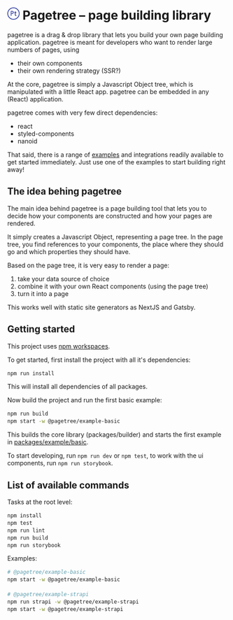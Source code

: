 <h1>
  <img src="./pagetree.svg" alt="pagetree brand icon" style="height: 1em;" />
  Pagetree &ndash; page building library
</h1>

pagetree is a drag & drop library that lets you build your own page building application. pagetree is meant for developers who want to render large numbers of pages, using

* their own components
* their own rendering strategy (SSR?)

At the core, pagetree is simply a Javascript Object tree, which is manipulated with a little React app. pagetree can be embedded in any (React) application.

pagetree comes with very few direct dependencies:

* react
* styled-components
* nanoid

That said, there is a range of [examples](./packages/example) and integrations readily available to get started immediately. Just use one of the examples to start building right away!

## The idea behing pagetree

The main idea behind pagetree is a page building tool that lets you to decide how your components are constructed and how your pages are rendered.

It simply creates a Javascript Object, representing a page tree. In the page tree, you find references to your components, the place where they should go and which properties they should have.

Based on the page tree, it is very easy to render a page: 

1. take your data source of choice
2. combine it with your own React components (using the page tree)
3. turn it into a page

This works well with static site generators as NextJS and Gatsby.

## Getting started

This project uses [npm workspaces](https://docs.npmjs.com/cli/v7/using-npm/workspaces).

To get started, first install the project with all it's dependencies:

```bash
npm run install
```

This will install all dependencies of all packages.

Now build the project and run the first basic example:

```bash
npm run build
npm start -w @pagetree/example-basic
```

This builds the core library (packages/builder) and starts the first example in [packages/example/basic](packages/example/basic).

To start developing, run `npm run dev` or `npm test`, to work with the ui components, run `npm run storybook`.

## List of available commands

Tasks at the root level:

```bash
npm install
npm test
npm run lint
npm run build
npm run storybook
```

Examples:

```bash
# @pagetree/example-basic
npm start -w @pagetree/example-basic

# @pagetree/example-strapi
npm run strapi -w @pagetree/example-strapi
npm start -w @pagetree/example-strapi
```
